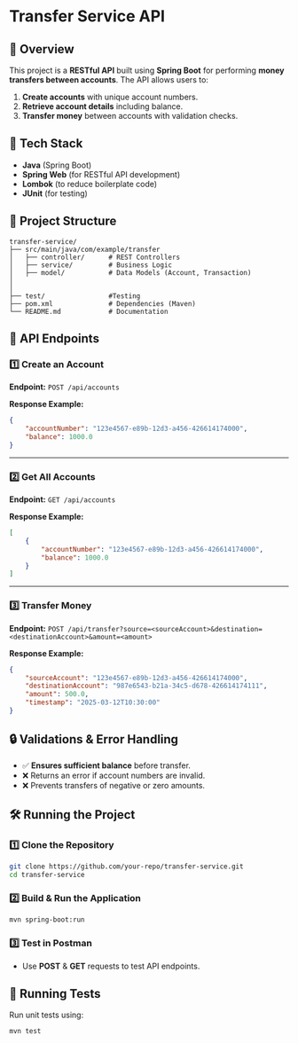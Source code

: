 # Transfer Service API

## 📌 Overview
This project is a **RESTful API** built using **Spring Boot** for performing **money transfers between accounts**. The API allows users to:
1. **Create accounts** with unique account numbers.
2. **Retrieve account details** including balance.
3. **Transfer money** between accounts with validation checks.

## 🚀 Tech Stack
- **Java** (Spring Boot)
- **Spring Web** (for RESTful API development)
- **Lombok** (to reduce boilerplate code)
- **JUnit** (for testing)

## 📂 Project Structure
```
transfer-service/
├── src/main/java/com/example/transfer
│   ├── controller/      # REST Controllers
│   ├── service/         # Business Logic
│   ├── model/           # Data Models (Account, Transaction)
│   
│   
├── test/                #Testing
├── pom.xml              # Dependencies (Maven)
└── README.md            # Documentation
```

## 🔹 API Endpoints

### 1️⃣ Create an Account
**Endpoint:** `POST /api/accounts`

**Response Example:**
```json
{
    "accountNumber": "123e4567-e89b-12d3-a456-426614174000",
    "balance": 1000.0
}
```

---

### 2️⃣ Get All Accounts
**Endpoint:** `GET /api/accounts`

**Response Example:**
```json
[
    {
        "accountNumber": "123e4567-e89b-12d3-a456-426614174000",
        "balance": 1000.0
    }
]
```

---

### 3️⃣ Transfer Money
**Endpoint:** `POST /api/transfer?source=<sourceAccount>&destination=<destinationAccount>&amount=<amount>`

**Response Example:**
```json
{
    "sourceAccount": "123e4567-e89b-12d3-a456-426614174000",
    "destinationAccount": "987e6543-b21a-34c5-d678-426614174111",
    "amount": 500.0,
    "timestamp": "2025-03-12T10:30:00"
}
```

## 🔒 Validations & Error Handling
- ✅ **Ensures sufficient balance** before transfer.
- ❌ Returns an error if account numbers are invalid.
- ❌ Prevents transfers of negative or zero amounts.

## 🛠 Running the Project
### **1️⃣ Clone the Repository**
```bash
git clone https://github.com/your-repo/transfer-service.git
cd transfer-service
```
### **2️⃣ Build & Run the Application**
```bash
mvn spring-boot:run
```

### **3️⃣ Test in Postman**
- Use **POST** & **GET** requests to test API endpoints.

## 🧪 Running Tests
Run unit tests using:
```bash
mvn test
```




